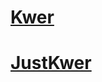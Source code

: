 # [Kwer](https://JustKwer.github.io/rsschool-cv/cv)
# [JustKwer](https://JustKwer.github.io/rsschool-cv/)